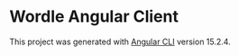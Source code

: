 # Wordle Angular Client

This project was generated with [Angular CLI](https://github.com/angular/angular-cli) version 15.2.4.

